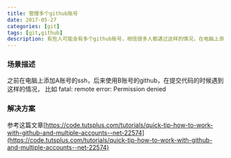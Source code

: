```yaml
---
title: 管理多个github账号
date: 2017-05-27
categories: [git]
tags: [git,github]
description: 有些人可能会有多个github账号，相信很多人都遇过这样的情况，在电脑上添加A账号的ssh，后来使用B账号的github，在提交代码的时候遇到一些错误提示的情况。
---
```

### 场景描述
之前在电脑上添加A账号的ssh，后来使用B账号的github，在提交代码的时候遇到这样的情况，
比如 
fatal: remote error: Permission denied

### 解决方案
参考这篇文章[https://code.tutsplus.com/tutorials/quick-tip-how-to-work-with-github-and-multiple-accounts--net-22574](https://code.tutsplus.com/tutorials/quick-tip-how-to-work-with-github-and-multiple-accounts--net-22574)